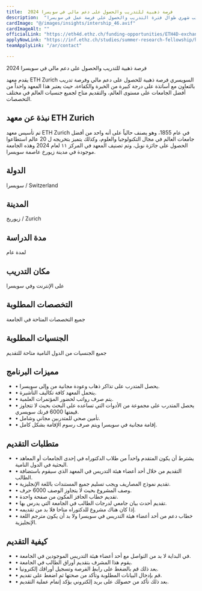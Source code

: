 ```yaml
---
title:  فرصة ذهبية للتدريب والحصول على دعم مالي في سويسرا 2024 
description:  "مزايا التدريب الصيفي مدفوع الأجر في سويسرا والحصول على دعم مالي وراتب شهري طوال فترة التدريب والحصول علي فرصة عمل في سويسرا" 
cardImage: "@/images/insights/intership_46.avif" 
cardImageAlt: "" 
officialLink: "https://eth4d.ethz.ch/funding-opportunities/ETH4D-exchange-grants/ETH4D-doctoral-mentorship-programme/application-form--eth4d-mentorship-programme.html" 
applyNowLink: "https://inf.ethz.ch/studies/summer-research-fellowship/how-to-appy.html" 
teamApplyLink: "/ar/contact"

---
```


فرصة ذهبية للتدريب والحصول على دعم مالي في سويسرا 2024

يقدم معهد ETH Zurich السويسري فرصة ذهبية للحصول على دعم مالي وفرصة تدريب بالتعاون مع أساتذة على درجة كبيرة من الخبرة والكفاءة، حيث يعتبر هذا المعهد واحداً من أفضل الجامعات على مستوى العالم، والتقديم متاح لجميع جنسيات العالم في مختلف التخصصات.

## نبذة عن معهد ETH Zurich

تم تأسيس معهد ETH Zurich في عام 1855، وهو يصنف حالياً على أنه واحد من أفضل جامعات العالم في مجال التكنولوجيا والعلوم، وكذلك يتميز بتخريجه ل 20 عالم استطاعوا الحصول على جائزة نوبل، وتم تصنيف المعهد في المركز ١١ لعام 2024 وهذه الجامعة موجودة في مدينة زيورخ عاصمة سويسرا.

## الدولة

سويسرا / Switzerland

## المدينة

زيوريخ / Zurich

## مدة الدراسة

لمدة عام

## مكان التدريب

على الإنترنت وفي سويسرا

## التخصصات المطلوبة

جميع التخصصات المتاحة في الجامعة

## الجنسيات المطلوبة

جميع الجنسيات من الدول النامية متاحة للتقديم

## مميزات البرنامج

- • يحصل المتدرب على تذاكر ذهاب وعودة مجانية من وإلى سويسرا.
- • يتحمل المعهد كافة تكاليف التأشيرة.
- • يتم صرف رواتب لحضور المؤتمرات العلمية.
- • يحصل المتدرب على مجموعة من الأدوات التي تساعده على البحث بحيث لا تتجاوز قيمتها 6000 فرنك سويسري.
- • تأمين صحي للمتدربين مجاني وشامل.
- • إقامة مجانية في سويسرا ويتم صرف رسوم الإقامة بشكل كامل.

## متطلبات التقديم

- • يشترط أن يكون المتقدم واحداً من طلاب الدكتوراه في إحدى الجامعات أو المعاهد البحثية في الدول النامية.
- • التقديم من خلال أحد أعضاء هيئة التدريس في المعهد الذي سيقوم باستضافة الطالب.
- • تقديم نموذج المصاريف ويجب تسليم جميع المستندات باللغة الإنجليزية.
- • وصف المشروع بحيث لا يتجاوز الوصف 6000 حرف.
- • تقديم خطاب الحافز المكون من صفحة واحدة.
- • تقديم أحدث بيان جامعي لدرجات الطالب في الجامعة التي يدرس بها.
- • إذا كان هناك مشروع للدكتوراه متاحا فلا بد من تقديمه.
- • خطاب دعم من أحد أعضاء هيئة التدريس في سويسرا ولا بد أن يكون مترجم اللغة الإنجليزية.

## كيفية التقديم

- • في البداية لا بد من التواصل مع أحد أعضاء هيئة التدريس الموجودين في الجامعة.
- • يقوم هذا المشرف بتقديم أوراق الطالب في الجامعة.
- • بعد ذلك قم بالضغط على رابط الفرصة وتسجيل أوراقك إلكترونيا.
- • قم بإدخال البيانات المطلوبة وتأكد من صحتها ثم اضغط على تقديم.
- • بعد ذلك تأكد من حصولك على بريد إلكتروني يؤكد إتمام عملية التقديم.

